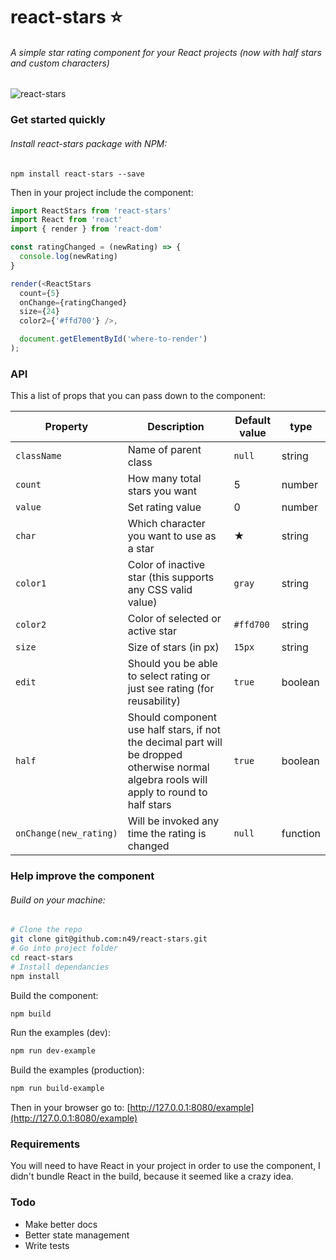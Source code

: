 # react-stars :star:
###### A simple star rating component for your React projects (now with half stars and custom characters)

![react-stars](http://i.imgur.com/VDbzbqF.gif)

### Get started quickly

###### Install react-stars package with NPM:
`npm install react-stars --save`

Then in your project include the component:

```javascript
import ReactStars from 'react-stars'
import React from 'react'
import { render } from 'react-dom'

const ratingChanged = (newRating) => {
  console.log(newRating)
}

render(<ReactStars
  count={5}
  onChange={ratingChanged}
  size={24}
  color2={'#ffd700'} />,

  document.getElementById('where-to-render')
);
```
### API

This a list of props that you can pass down to the component:

| Property               | Description                                                              | Default value | type     |
| ---------------------- | ------------------------------------------------------------------------ | ------------- | -------- |
| `className`            | Name of parent class                                                     | `null`        | string   |
| `count`                | How many total stars you want                                            | 5             | number   |
| `value`                | Set rating value                                                         | 0             | number   |
| `char`                 | Which character you want to use as a star                                | ★             | string   |
| `color1`               | Color of inactive star (this supports any CSS valid value)               | `gray`        | string   |
| `color2`               | Color of selected or active star                                         | `#ffd700`     | string   |
| `size`                 | Size of stars (in px)                                                    | `15px`        | string   |
| `edit`                 | Should you be able to select rating or just see rating (for reusability) | `true`        | boolean  |
| `half`                 | Should component use half stars, if not the decimal part will be dropped otherwise normal algebra rools will apply to round to half stars                                                             | `true`        | boolean  |
| `onChange(new_rating)` | Will be invoked any time the rating is changed                           | `null`        | function |

### Help improve the component
###### Build on your machine:
```bash
# Clone the repo
git clone git@github.com:n49/react-stars.git
# Go into project folder
cd react-stars
# Install dependancies
npm install
```
Build the component:
```bash
npm build
```
Run the examples (dev):
```bash
npm run dev-example
```
Build the examples (production):
```bash
npm run build-example
```

Then in your browser go to: [http://127.0.0.1:8080/example](http://127.0.0.1:8080/example)

### Requirements

You will need to have React in your project in order to use the component, I didn't bundle React in the build, because it seemed like a crazy idea.

### Todo

* Make better docs
* Better state management
* Write tests
